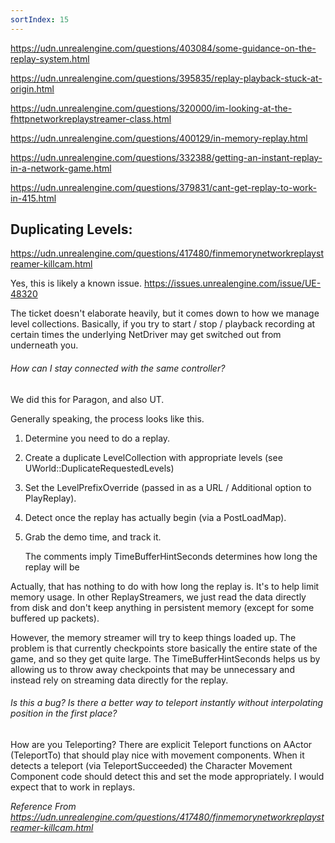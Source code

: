 ```yaml
---
sortIndex: 15
---
```


<https://udn.unrealengine.com/questions/403084/some-guidance-on-the-replay-system.html>

<https://udn.unrealengine.com/questions/395835/replay-playback-stuck-at-origin.html>

<https://udn.unrealengine.com/questions/320000/im-looking-at-the-fhttpnetworkreplaystreamer-class.html>

<https://udn.unrealengine.com/questions/400129/in-memory-replay.html>

<https://udn.unrealengine.com/questions/332388/getting-an-instant-replay-in-a-network-game.html>

<https://udn.unrealengine.com/questions/379831/cant-get-replay-to-work-in-415.html>


## Duplicating Levels:

<https://udn.unrealengine.com/questions/417480/finmemorynetworkreplaystreamer-killcam.html>

Yes, this is likely a known issue. <https://issues.unrealengine.com/issue/UE-48320>

The ticket doesn't elaborate heavily, but it comes down to how we manage level collections. Basically, if you try to start / stop / playback recording at certain times the underlying NetDriver may get switched out from underneath you.


###### How can I stay connected with the same controller?

We did this for Paragon, and also UT.

Generally speaking, the process looks like this.

1. Determine you need to do a replay.

1. Create a duplicate LevelCollection with appropriate levels (see UWorld::DuplicateRequestedLevels)

1. Set the LevelPrefixOverride (passed in as a URL / Additional option to PlayReplay).

1. Detect once the replay has actually begin (via a PostLoadMap).

1. Grab the demo time, and track it.

   The comments imply TimeBufferHintSeconds determines how long the replay will be

Actually, that has nothing to do with how long the replay is. It's to help limit memory usage. In other ReplayStreamers, we just read the data directly from disk and don't keep anything in persistent memory (except for some buffered up packets).

However, the memory streamer will try to keep things loaded up. The problem is that currently checkpoints store basically the entire state of the game, and so they get quite large. The TimeBufferHintSeconds helps us by allowing us to throw away checkpoints that may be unnecessary and instead rely on streaming data directly for the replay.

###### Is this a bug? Is there a better way to teleport instantly without interpolating position in the first place?

How are you Teleporting? There are explicit Teleport functions on AActor (TeleportTo) that should play nice with movement components. When it detects a teleport (via TeleportSucceeded) the Character Movement Component code should detect this and set the mode appropriately. I would expect that to work in replays.

*Reference From <https://udn.unrealengine.com/questions/417480/finmemorynetworkreplaystreamer-killcam.html>*